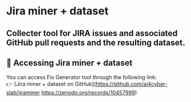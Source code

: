 
# Jira miner + dataset

Collecter tool for JIRA issues and associated GitHub pull requests and the resulting dataset. 
---

## 🔗 Accessing Jira miner + dataset  

You can access Fix Generator tool through the following link:  
👉 [Jira miner + dataset on GitHub](https://github.com/ai4cyber-slab/jiraminer https://zenodo.org/records/10457999)  
